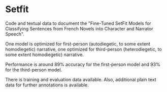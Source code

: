 # Setfit


Code and textual data to document the "Fine-Tuned SetFit Models for Classifying Sentences from French Novels into Character and Narrator Speech". 

One model is optimized for first-person (autodiegetic, to some extent homodiegetic) narrative, one optimized for third-person (heterodiegetic, to some extent homodiegetic) narrative. 

Performance is around 89% accuracy for the first-person model and 93% for the third-person model. 

There is training and evaluation data available. Also, additional plain text data for further annotations is available. 
